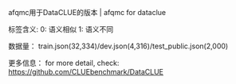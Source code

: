 afqmc用于DataCLUE的版本 | afqmc for dataclue

标签含义:
0: 语义相似
1: 语义不同

数据量：
train.json(32,334)/dev.json(4,316)/test_public.json(2,000)

更多信息：
for more detail, check: https://github.com/CLUEbenchmark/DataCLUE